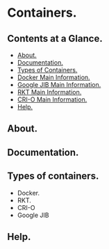 # Containers.





## Contents at a Glance.
* [About.](#about)
* [Documentation.](#documentation)
* [Types of Containers.](#types-of-containers)
* [Docker Main Information.](https://github.com/Programming-Training-And-Practice/docker-main-information)
* [Google JIB Main Information.](https://github.com/Programming-Training-And-Practice/google-jib-main-information)
* [RKT Main Information.](https://github.com/Programming-Training-And-Practice/rkt-main-information)
* [CRI-O Main Information.]()
* [Help.](#help)





## About.





## Documentation.





## Types of containers.
* Docker.
* RKT.
* CRI-O
* Google JIB





## Help.
